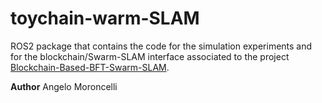 # toychain-warm-SLAM
ROS2 package that contains the code for the simulation experiments and for the blockchain/Swarm-SLAM interface associated to the project [Blockchain-Based-BFT-Swarm-SLAM](https://github.com/clmoro/Blockchain-Based-BFT-Swarm-SLAM).

**Author**
Angelo Moroncelli
